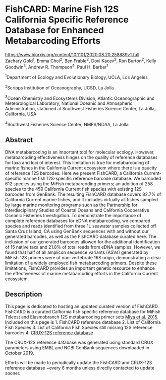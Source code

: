 # FishCARD: Marine Fish 12S California Specific Reference Database for Enhanced Metabarcoding Efforts

https://www.biorxiv.org/content/10.1101/2020.08.20.258889v1.full  
Zachary Gold<sup>1</sup>, Emma Choi<sup>2</sup>, Ben Frable<sup>2</sup>, Dovi Kacev<sup>2</sup>, Ron Burton<sup>2</sup>, Kelly Goodwin<sup>3</sup>, Andrew R. Thompson<sup>4</sup>, Paul H. Barber<sup>1</sup>


<sup>1</sup>Department of Ecology and Evolutionary Biology, UCLA, Los Angeles

<sup>2</sup>Scripps Institution of Oceanography, UCSD, La Jolla

<sup>3</sup>Ocean Chemistry and Ecosystems Division, Atlantic Oceanographic and Meteorological Laboratory, National Oceanic and Atmospheric Administration, stationed at Southwest Fisheries Science Center, La Jolla, California, USA

<sup>4</sup>Southwest Fisheries Science Center, NMFS/NOAA, La Jolla




## Abstract
DNA metabarcoding is an important tool for molecular ecology. However, metabarcoding effectiveness hinges on the quality of reference databases for taxa and loci of interest. This limitation is true for metabarcoding of marine fishes in the California Current ecosystem where there is a paucity of reference 12S barcodes. Here we present FishCARD, a California Current-specific marine fish 12S-specific reference barcode database. We barcoded 612 species using the MiFish metabarcoding primers; an addition of 258 species to the 459 California Current fish species with existing 12S barcodes from GenBank. The resulting FishCARD database covers 82.7% of California Current marine fishes, and it includes virtually all fishes sampled by large marine monitoring programs such as the Partnership for Interdisciplinary Studies of Coastal Oceans and California Cooperative Oceanic Fisheries Investigation. To demonstrate the importance of complete reference databases for eDNA metabarcoding, we compared species and reads identified from three 1L seawater samples collected off Santa Cruz Island, CA using GenBank sequences with and without our generated barcodes, as well as the FishCARD database curated here. The inclusion of our generated barcodes allowed for the additional identification of 15 native taxa and 21.8% of total reads from eDNA samples. However, we found that half of all amplicon sequence variants (ASVs) generated by MiFish 12S primers were of non-vertebrate 16S origin, demonstrating a clear limitation of a widely employed fish metabarcoding primers. Despite these limitations, FishCARD provides an important genetic resource to enhance the effectiveness of marine metabarcoding efforts in the California Current ecosystem.

## Description
This page is dedicated to hosting an updated curated version of FishCARD. FishCARD is a curated Calfiornia fish specific reference database for MiFish Teleost and Elasmobranch 12S metabarcoding primer sets [Miya et al. 2015](https://royalsocietypublishing.org/doi/10.1098/rsos.150088). Included on this page is 1. FishCARD reference database 2. List of California Fish Species 3. List of California Fish Species still missing 12S reference barcodes 4. [CRUX-12S reference database](https://github.com/limey-bean/CRUX_Creating-Reference-libraries-Using-eXisting-tools) 

The CRUX-12S reference database was generated using standard CRUX parameters using EMBL and NCBI GenBank sequences downloaded in October 2019. 

Efforts will be made to periodically update the FishCARD and CRUX-12S reference database ~every 6 months unless directly contacted to update sooner.
